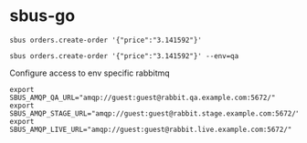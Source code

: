 # sbus-go

```
sbus orders.create-order '{"price":"3.141592"}'
```

```
sbus orders.create-order '{"price":"3.141592"}' --env=qa
```


Configure access to env specific rabbitmq

```
export SBUS_AMQP_QA_URL="amqp://guest:guest@rabbit.qa.example.com:5672/"
export SBUS_AMQP_STAGE_URL="amqp://guest:guest@rabbit.stage.example.com:5672/"
export SBUS_AMQP_LIVE_URL="amqp://guest:guest@rabbit.live.example.com:5672/"
```
